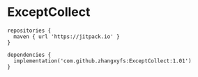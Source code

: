 # ExceptCollect
```
repositories {
  maven { url 'https://jitpack.io' }
}

dependencies {
  implementation('com.github.zhangxyfs:ExceptCollect:1.01')
}
```
